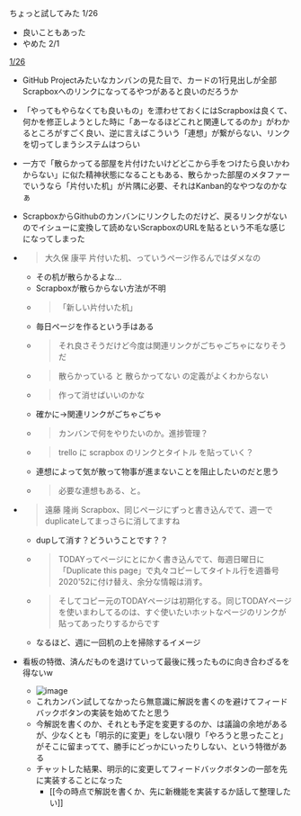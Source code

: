 
ちょっと試してみた 1/26
- 良いこともあった
- やめた 2/1

[1/26](https://www.facebook.com/nishiohirokazu/posts/10223957456700809)
- GitHub Projectみたいなカンバンの見た目で、カードの1行見出しが全部Scrapboxへのリンクになってるやつがあると良いのだろうか
- 「やってもやらなくても良いもの」を漂わせておくにはScrapboxは良くて、何かを修正しようとした時に「あーなるほどこれと関連してるのか」がわかるところがすごく良い、逆に言えばこういう「連想」が繋がらない、リンクを切ってしまうシステムはつらい
- 一方で「散らかってる部屋を片付けたいけどどこから手をつけたら良いかわからない」に似た精神状態になることもある、散らかった部屋のメタファーでいうなら「片付いた机」が片隅に必要、それはKanban的なやつなのかなぁ
- ScrapboxからGithubのカンバンにリンクしたのだけど、戻るリンクがないのでイシューに変換して読めないScrapboxのURLを貼るという不毛な感じになってしまった
- > 大久保 康平 片付いた机、っていうページ作るんではダメなの
    - その机が散らかるよな…
    - Scrapboxが散らからない方法が不明
    - > 「新しい片付いた机」
    - 毎日ページを作るという手はある
    - >  それ良さそうだけど今度は関連リンクがごちゃごちゃになりそうだ
    - > 散らかっている と 散らかってない の定義がよくわからない
    - > 作って消せばいいのかな
    - 確かに→関連リンクがごちゃごちゃ
    - > カンバンで何をやりたいのか。進捗管理？
    - > trello に scrapbox のリンクとタイトル を貼っていく？
    - 連想によって気が散って物事が進まないことを阻止したいのだと思う
    - > 必要な連想もある、と。

- > 遠藤 隆尚 Scrapbox、同じページにずっと書き込んでて、週一でduplicateしてまっさらに消してますね
    - dupして消す？どういうことです？？
    - >  TODAYってページにとにかく書き込んでて、毎週日曜日に「Duplicate this page」で丸々コピーしてタイトル行を週番号2020'52に付け替え、余分な情報は消す。
    - > そしてコピー元のTODAYページは初期化する。同じTODAYページを使いまわしてるのは、すぐ使いたいホットなページのリンクが貼ってあったりするからです
    - なるほど、週に一回机の上を掃除するイメージ

- 看板の特徴、済んだものを退けていって最後に残ったものに向き合わざるを得ないw
    - ![image](https://gyazo.com/a60cf416beb71bc38c71de690f185467/thumb/1000)
    - これカンバン試してなかったら無意識に解説を書くのを避けてフィードバックボタンの実装を始めてたと思う
    - 今解説を書くのか、それとも予定を変更するのか、は議論の余地があるが、少なくとも「明示的に変更」をしない限り「やろうと思ったこと」がそこに留まってて、勝手にどっかにいったりしない、という特徴がある
    - チャットした結果、明示的に変更してフィードバックボタンの一部を先に実装することになった
        - [[今の時点で解説を書くか、先に新機能を実装するか話して整理したい]]
